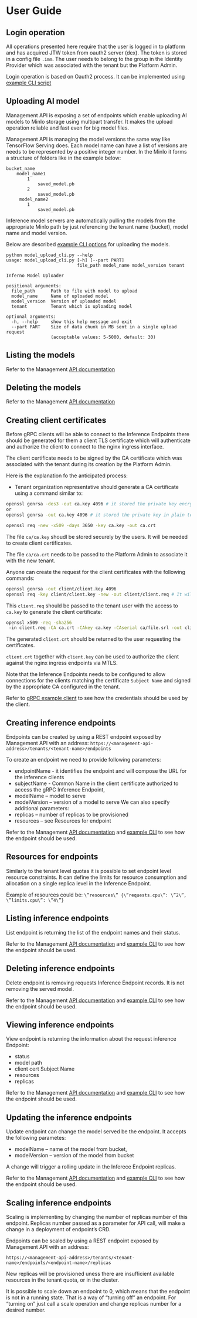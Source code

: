 # User Guide

## Login operation

All operations presented here require that the user is logged in to platform and has acquired JTW token from
oauth2 server (dex). The token is stored in a config file `.imm`. The user needs to belong to the group in the Identity Provider
which was associated with the tenant but the Platform Admin. 

Login operation is based on Oauth2 process. It can be implemented using [example CLI script](../scripts) 

## Uploading AI model

Management API is exposing a set of endpoints which enable uploading AI models to MinIo storage using multipart transfer.
It makes the upload operation reliable and fast even for big model files.

Management API is managing the model versions the same way like TensorFlow Serving does.
Each model name can have a list of versions are needs to be represented by a positive integer number.
In the MinIo it forms a structure of folders like in the example below:
```
bucket_name
    model_name1
        1
            saved_model.pb
        2
            saved_model.pb
     model_name2
        1
            saved_model.pb
```
Inference model servers are automatically pulling the models from the appropriate MinIo path by just referencing the 
tenant name (bucket), model name and model version.

Below are described [example CLI options](../scripts/model_upload_cli.py) for uploading the models.
 

```
python model_upload_cli.py --help
usage: model_upload_cli.py [-h] [--part PART]
                           file_path model_name model_version tenant

Inferno Model Uploader

positional arguments:
  file_path      Path to file with model to upload
  model_name     Name of uploaded model
  model_version  Version of uploaded model
  tenant         Tenant which is uploading model

optional arguments:
  -h, --help     show this help message and exit
  --part PART    Size of data chunk in MB sent in a single upload request
                 (acceptable values: 5-5000, default: 30)
```

## Listing the models

Refer to the Management [API documentation](../management)

## Deleting the models

Refer to the Management [API documentation](../management)

## Creating client certificates 

Before gRPC clients will be able to connect to the Inference Endpoints there should be generated for them
a client TLS certificate which will authenticate and authorize the client to connect to the nginx ingress interface.

The client certificate needs to be signed by the CA certificate which was associated with the tenant during its creation
by the Platform Admin.

Here is the explanation fo the anticipated process:
- Tenant organization representative should generate a CA certificate using a command similar to:

```bash
openssl genrsa -des3 -out ca.key 4096 # it stored the private key encrypted
or
openssl genrsa -out ca.key 4096 # it stored the private key in plain text

openssl req -new -x509 -days 3650 -key ca.key -out ca.crt
```

The file `ca/ca.key` shoudl be stored securely by the users. It will be needed to create client certificates.

The file `ca/ca.crt` needs to be passed to the Platform Admin to associate it with the new tenant.

Anyone can create the request for the client certificates with the following commands:
```bash
openssl genrsa -out client/client.key 4096
openssl req -key client/client.key -new -out client/client.req # It will prompt for cert info including Common Name (Subject Name)
```

This `client.req` should be passed to the tenant user with the access to `ca.key` to generate the client certificate:
```bash
openssl x509 -req -sha256
 -in client.req -CA ca.crt -CAkey ca.key -CAserial ca/file.srl -out client.crt

```
The generated `client.crt` should be returned to the user requesting the certificates.

`client.crt` together with `client.key` can be used to authorize the client against the nginx ingress endpoints via MTLS.

Note that the Inference Endpoints needs to be configured to allow connections for the clients matching the certificate 
`Subject Name` and signed by the appropriate CA configured in the tenant.

Refer to [gRPC example client](../examples/grpc_client) to see how the credentials should be used by the client.

## Creating inference endpoints

Endpoints can be created by using a REST endpoint exposed by Management API with an address:
 `https://<management-api-address>/tenants/<tenant-name>/endpoints`
 
To create an endpoint we need to provide following parameters:
- endpointName - it identifies the endpoint and will compose the URL for the inference clients 
<endpointName><tenant><domain name>
- subjectName - Common Name in the client certificate authorized to access the gRPC Inference Endpoint,
- modelName – model to serve
- modelVersion – version of a model to serve
We can also specify additional parameters:
- replicas – number of replicas to be provisioned
- resources – see Resources for endpoint

Refer to the Management [API documentation](../management) and [example CLI](../scripts) to see 
how the endpoint should be used.


## Resources for endpoints

Similarly to the tenant level quotas it is possible to set endpoint level resource constraints. It can define the 
limits for resource consumption and allocation on a single replica level in the Inference Endpoint.
  
Example of resources could be:
`\”resources\” {\”requests.cpu\”: \”2\”, \”limits.cpu\”: \”4\”}`


## Listing inference endpoints

List endpoint is returning the list of the endpoint names and their status.

Refer to the Management [API documentation](../management) and [example CLI](../scripts) to see 
how the endpoint should be used.


## Deleting inference endpoints

Delete endpoint is removing requests Inference Endpoint records. It is not removing the served model.

Refer to the Management [API documentation](../management) and [example CLI](../scripts) to see 
how the endpoint should be used.

## Viewing inference endpoints

View endpoint is returning the information about the request inference Endpoint:
- status
- model path
- client cert Subject Name 
- resources
- replicas

Refer to the Management [API documentation](../management) and [example CLI](../scripts) to see 
how the endpoint should be used.

## Updating the inference endpoints
 
Update endpoint can change the model served be the endpoint. It accepts the following parametes:
- modelName – name of the model from bucket,
- modelVersion – version of the model from bucket

A change will trigger a rolling update in the Inferece Endpoint replicas.

Refer to the Management [API documentation](../management) and [example CLI](../scripts) to see 
how the endpoint should be used.

## Scaling inference endpoints

Scaling is implementing by changing the number of replicas number of this endpoint. 
Replicas number passed as a parameter for API call, will make a change in a deployment of endpoint’s CRD.
 
Endpoints can be scaled by using a REST endpoint exposed by Management API with an address:
 
```https://<management-api-address>/tenants/<tenant-name>/endpoints/<endpoint-name>/replicas```
 
New replicas will be provisioned uness there are insufficient available resources in the tenant quota, 
or in the cluster. 

It is possible to scale down an endpoint to 0, which means that the endpoint is not in a running state. 
That is a way of “turning off” an endpoint. 
For “turning on” just call a scale operation and change replicas number for a desired number.
 
 
